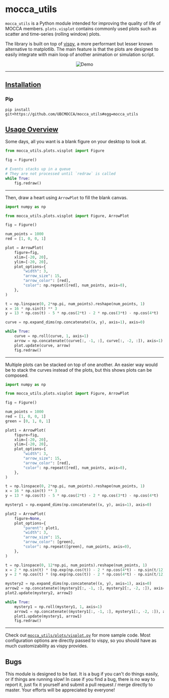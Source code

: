 # mocca_utils

`mocca_utils` is a Python module intended for improving the quality of life of MOCCA members.  `plots.visplot` contains commonly used plots such as scatter and time-series (rolling window) plots.

The library is built on top of [vispy](http://vispy.org/), a more performant but lesser known alternative to matplotlib.  The main feature is that the plots are designed to easily integrate with main loop of another animation or simulation script.

<p align="center">
    <img title="Demo" src="https://raw.githubusercontent.com/UBCMOCCA/mocca_utils/assets/assets/mocca_utils_demo.gif">
</p>

***

## [Installation](#installation)

### Pip

```shell
pip install git+https://github.com/UBCMOCCA/mocca_utils#egg=mocca_utils
```


## [Usage Overview](#usage-overview)

Some days, all you want is a blank figure on your desktop to look at.

```python
from mocca_utils.plots.visplot import Figure

fig = Figure()

# Events stacks up in a queue
# They are not processed until `redraw` is called
while True:    
    fig.redraw()
```

***

Then, draw a heart using `ArrowPlot` to fill the blank canvas.

```python
import numpy as np

from mocca_utils.plots.visplot import Figure, ArrowPlot

fig = Figure()

num_points = 1000
red = [1, 0, 0, 1]

plot = ArrowPlot(
    figure=fig,
    xlim=[-20, 20],
    ylim=[-20, 20],
    plot_options={
        "width": 3,
        "arrow_size": 15,
        "arrow_color": [red],
        "color": np.repeat([red], num_points, axis=0),
    },
)

t = np.linspace(0, 2*np.pi, num_points).reshape(num_points, 1)
x = 16 * np.sin(t) ** 3
y = 13 * np.cos(t) - 5 * np.cos(2*t) - 2 * np.cos(3*t) - np.cos(4*t)

curve = np.expand_dims(np.concatenate((x, y), axis=1), axis=0)

while True:
    curve = np.roll(curve, 1, axis=1)
    arrow = np.concatenate((curve[:, -1, :], curve[:, -2, :]), axis=1)
    plot.update(curve, arrow)
    fig.redraw()
```

***

Multiple plots can be stacked on top of one another.  An easier way would be to stack the curves instead of the plots, but this shows plots can be composed.

```python
import numpy as np

from mocca_utils.plots.visplot import Figure, ArrowPlot

fig = Figure()

num_points = 1000
red = [1, 0, 0, 1]
green = [0, 1, 0, 1]

plot1 = ArrowPlot(
    figure=fig,
    xlim=[-20, 20],
    ylim=[-20, 20],
    plot_options={
        "width": 3,
        "arrow_size": 15,
        "arrow_color": [red],
        "color": np.repeat([red], num_points, axis=0),
    },
)

t = np.linspace(0, 2*np.pi, num_points).reshape(num_points, 1)
x = 16 * np.sin(t) ** 3
y = 13 * np.cos(t) - 5 * np.cos(2*t) - 2 * np.cos(3*t) - np.cos(4*t)

mystery1 = np.expand_dims(np.concatenate((x, y), axis=1), axis=0)

plot2 = ArrowPlot(
    figure=None,
    plot_options={
        "parent": plot1,
        "width": 3,
        "arrow_size": 15,
        "arrow_color": [green],
        "color": np.repeat([green], num_points, axis=0),
    },
)

t = np.linspace(0, 12*np.pi, num_points).reshape(num_points, 1)
x = 2 * np.sin(t) * (np.exp(np.cos(t)) - 2 * np.cos(4*t) - np.sin(t/12) ** 5)
y = 2 * np.cos(t) * (np.exp(np.cos(t)) - 2 * np.cos(4*t) - np.sin(t/12) ** 5)

mystery2 = np.expand_dims(np.concatenate((x, y), axis=1), axis=0)
arrow2 = np.concatenate((mystery2[:, -1, :], mystery2[:, -2, :]), axis=1)
plot2.update(mystery2, arrow2)

while True:    
    mystery1 = np.roll(mystery1, 1, axis=1)
    arrow1 = np.concatenate((mystery1[:, -1, :], mystery1[:, -2, :]), axis=1)
    plot1.update(mystery1, arrow1)
    fig.redraw()
```

***

Check out [`mocca_utils/plots/visplot.py`](https://github.com/UBCMOCCA/mocca_utils/blob/master/mocca_utils/plots/visplot.py) for more sample code.  Most configuration options are directly passed to vispy, so you should have as much customizability as vispy provides.

## Bugs

This module is designed to be fast.  It is a bug if you can't do things easily, or if things are running slow!  In case if you find a bug, there is no way to report it, just fix it yourself and submit a pull request / merge directly to master.  Your efforts will be appreciated by everyone!